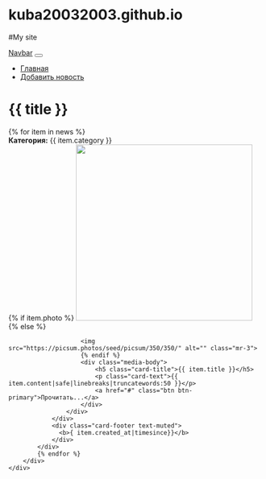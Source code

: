 # kuba20032003.github.io
#My site

<!doctype html>
<html lang="en">
<head>
    <meta charset="utf-8">
    <meta name="viewport" content="width=device-width, initial-scale=1, shrink-to-fit=no">
    <link rel="stylesheet" href="https://stackpath.bootstrapcdn.com/bootstrap/4.4.1/css/bootstrap.min.css"
          integrity="sha384-Vkoo8x4CGsO3+Hhxv8T/Q5PaXtkKtu6ug5TOeNV6gBiFeWPGFN9MuhOf23Q9Ifjh" crossorigin="anonymous">
    <title>{{ title }}</title>
</head>
<body>


<nav class="navbar navbar-expand-lg navbar-light bg-light">
    <a class="navbar-brand" href="/">Navbar</a>
    <button class="navbar-toggler" type="button" data-toggle="collapse" data-target="#navbarSupportedContent"
            aria-controls="navbarSupportedContent" aria-expanded="false" aria-label="Toggle navigation">
        <span class="navbar-toggler-icon"></span>
    </button>
    <div class="collapse navbar-collapse" id="navbarSupportedContent">
        <ul class="navbar-nav mr-auto">
            <li class="nav-item"><a class="nav-link" href="/">Главная</a></li>
            <li class="nav-item"><a class="nav-link" href="/">Добавить новость</a></li>
        </ul>
    </div>
</nav>

<div class="container mt-3">
    <h1>{{ title }}</h1>
    <div class="row">
        <div class="col-md-12">
            {% for item in news %}
            <div class="card mb-3">
                <div class="card-header">
                    <b> Категория:</b> {{ item.category }}
                </div>
                <div class="card-body">
                    <div class="media">
                        {% if item.photo %}
                        <img src="{{ item.photo.url }}" alt="" width="350" class="mr-3">
                        {% else %}
                     
                        <img src="https://picsum.photos/seed/picsum/350/350/" alt="" class="mr-3">
                        {% endif %}
                        <div class="media-body">
                            <h5 class="card-title">{{ item.title }}</h5>
                            <p class="card-text">{{ item.content|safe|linebreaks|truncatewords:50 }}</p>
                            <a href="#" class="btn btn-primary">Прочитать...</a>
                        </div>
                    </div>
                </div>
                <div class="card-footer text-muted">
                  <b>{ item.created_at|timesince}}</b>
                </div>
            </div>
            {% endfor %}
        </div>
    </div>
</div>


<script src="https://code.jquery.com/jquery-3.4.1.slim.min.js"
        integrity="sha384-J6qa4849blE2+poT4WnyKhv5vZF5SrPo0iEjwBvKU7imGFAV0wwj1yYfoRSJoZ+n"
        crossorigin="anonymous"></script>
<script src="https://cdn.jsdelivr.net/npm/popper.js@1.16.0/dist/umd/popper.min.js"
        integrity="sha384-Q6E9RHvbIyZFJoft+2mJbHaEWldlvI9IOYy5n3zV9zzTtmI3UksdQRVvoxMfooAo"
        crossorigin="anonymous"></script>
<script src="https://stackpath.bootstrapcdn.com/bootstrap/4.4.1/js/bootstrap.min.js"
        integrity="sha384-wfSDF2E50Y2D1uUdj0O3uMBJnjuUD4Ih7YwaYd1iqfktj0Uod8GCExl3Og8ifwB6"
        crossorigin="anonymous"></script>
</body>
</html>

